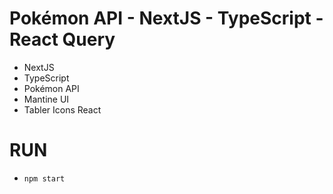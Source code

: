 # Pokémon API - NextJS - TypeScript - React Query

- NextJS
- TypeScript
- Pokémon API
- Mantine UI
- Tabler Icons React

# RUN
- `npm start`
